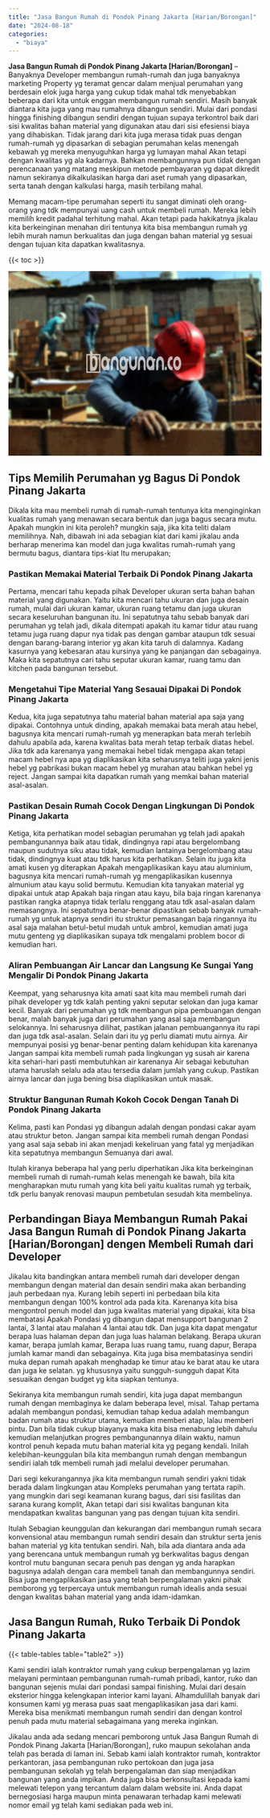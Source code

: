 ```yaml
---
title: "Jasa Bangun Rumah di Pondok Pinang Jakarta [Harian/Borongan]"
date: "2024-08-18"
categories: 
  - "biaya"
---
```


**Jasa Bangun Rumah di Pondok Pinang Jakarta \[Harian/Borongan\]** – Banyaknya Developer membangun rumah-rumah dan juga banyaknya marketing Property yg teramat gencar dalam menjual perumahan yang berdesain elok juga harga yang cukup tidak mahal tdk menyebabkan beberapa dari kita untuk enggan membangun rumah sendiri. Masih banyak diantara kita juga yang mau rumahnya dibangun sendiri. Mulai dari pondasi hingga finishing dibangun sendiri dengan tujuan supaya terkontrol baik dari sisi kwalitas bahan material yang digunakan atau dari sisi efesiensi biaya yang dihabiskan. Tidak jarang dari kita juga merasa tidak puas dengan rumah-rumah yg dipasarkan di sebagian perumahan kelas menengah kebawah yg mereka menyuguhkan harga yg lumayan mahal Akan tetapi dengan kwalitas yg ala kadarnya. Bahkan membangunnya pun tidak dengan perencanaan yang matang meskipun metode pembayaran yg dapat dikredit namun sekiranya dikalkulasikan harga dari aset rumah yang dipasarkan, serta tanah dengan kalkulasi harga, masih terbilang mahal.

Memang macam-tipe perumahan seperti itu sangat diminati oleh orang-orang yang tdk mempunyai uang cash untuk membeli rumah. Mereka lebih memilih kredit padahal terhitung mahal. Akan tetapi pada hakikatnya jikalau kita berkeinginan menahan diri tentunya kita bisa membangun rumah yg lebih murah namun berkualitas dan juga dengan bahan material yg sesuai dengan tujuan kita dapatkan kwalitasnya.

{{< toc >}}

![Jasa Bangun Rumah di Pondok Pinang Jakarta [Harian/Borongan]](/images/borong-bangunan-10.png)

## Tips Memilih Perumahan yg Bagus Di Pondok Pinang Jakarta

Dikala kita mau membeli rumah di rumah-rumah tentunya kita menginginkan kualitas rumah yang menawan secara bentuk dan juga bagus secara mutu. Apakah mungkin ini kita peroleh? mungkin saja, jika kita teliti dalam memilihnya. Nah, dibawah ini ada sebagian kiat dari kami jikalau anda berharap menerima kan model dan juga kwalitas rumah-rumah yang bermutu bagus, diantara tips-kiat Itu merupakan;

### Pastikan Memakai Material Terbaik Di Pondok Pinang Jakarta

Pertama, mencari tahu kepada pihak Developer ukuran serta bahan bahan material yang digunakan. Yaitu kita mencari tahu ukuran dan juga desain rumah, mulai dari ukuran kamar, ukuran ruang tetamu dan juga ukuran secara keseluruhan bangunan itu. Ini sepatutnya tahu sebab banyak dari perumahan yg telah jadi, dikala ditempati apakah itu kamar tidur atau ruang tetamu juga ruang dapur nya tidak pas dengan gambar ataupun tdk sesuai dengan barang-barang interior yg akan kita taruh di dalamnya. Kadang kasurnya yang kebesaran atau kursinya yang ke panjangan dan sebagainya. Maka kita sepatutnya cari tahu seputar ukuran kamar, ruang tamu dan kitchen pada bangunan tersebut.

### Mengetahui Tipe Material Yang Sesauai Dipakai Di Pondok Pinang Jakarta

Kedua, kita juga sepatutnya tahu material bahan material apa saja yang dipakai. Contohnya untuk dinding, apakah memakai bata merah atau hebel, bagusnya kita mencari rumah-rumah yg menerapkan bata merah terlebih dahulu apabila ada, karena kwalitas bata merah tetap terbaik diatas hebel. Jika tdk ada karenanya yang memakai hebel tidak mengapa akan tetapi macam hebel nya apa yg diaplikasikan kita seharusnya teliti juga yakni jenis hebel yg pabrikasi bukan macam hebel yg murahan atau bahkan hebel yg reject. Jangan sampai kita dapatkan rumah yang memkai bahan material asal-asalan.

### Pastikan Desain Rumah Cocok Dengan Lingkungan Di Pondok Pinang Jakarta

Ketiga, kita perhatikan model sebagian perumahan yg telah jadi apakah pembangunannya baik atau tidak, dindingnya rapi atau bergelombang maupun sudutnya siku atau tidak, kemudian lantainya bergelombang atau tidak, dindingnya kuat atau tdk harus kita perhatikan. Selain itu juga kita amati kusen yg diterapkan Apakah mengaplikasikan kayu atau aluminium, bagusnya kita mencari rumah-rumah yg mengaplikasikan kusennya almunium atau kayu solid bermutu. Kemudian kita tanyakan material yg dipakai untuk atap Apakah baja ringan atau kayu, bila baja ringan karenanya pastikan rangka atapnya tidak terlalu renggang atau tdk asal-asalan dalam memasangnya. Ini sepatutnya benar-benar dipastikan sebab banyak rumah-rumah yg untuk atapnya sendiri itu struktur pemasangan baja ringannya itu asal saja malahan betul-betul mudah untuk ambrol, kemudian amati juga mutu genteng yg diaplikasikan supaya tdk mengalami problem bocor di kemudian hari.

### Aliran Pembuangan Air Lancar dan Langsung Ke Sungai Yang Mengalir Di Pondok Pinang Jakarta

Keempat, yang seharusnya kita amati saat kita mau membeli rumah dari pihak developer yg tdk kalah penting yakni seputar selokan dan juga kamar kecil. Banyak dari perumahan yg tdk membangun pipa pembuangan dengan benar, malah banyak juga dari perumahan yang asal saja membangun selokannya. Ini seharusnya dilihat, pastikan jalanan pembuangannya itu rapi dan juga tdk asal-asalan. Selain dari itu yg perlu diamati mutu airnya. Air mempunyai posisi yg benar-benar penting dalam kehidupan kita karenanya Jangan sampai kita membeli rumah pada lingkungan yg susah air karena kita sehari-hari pasti membutuhkan air karenanya Air sebagai kebutuhan utama haruslah selalu ada atau tersedia dalam jumlah yang cukup. Pastikan airnya lancar dan juga bening bisa diaplikasikan untuk masak.

### Struktur Bangunan Rumah Kokoh Cocok Dengan Tanah Di Pondok Pinang Jakarta

Kelima, pasti kan Pondasi yg dibangun adalah dengan pondasi cakar ayam atau struktur beton. Jangan sampai kita membeli rumah dengan Pondasi yang asal saja sebab ini akan menjadi kekeliruan yang fatal yg menjadikan kita sepatutnya membangun Semuanya dari awal.

Itulah kiranya beberapa hal yang perlu diperhatikan Jika kita berkeinginan membeli rumah di rumah-rumah kelas menengah ke bawah, bila kita mengharapkan mutu rumah yang kita beli yaitu kualitas rumah yg terbaik, tdk perlu banyak renovasi maupun pembetulan sesudah kita membelinya.

## Perbandingan Biaya Membangun Rumah Pakai Jasa Bangun Rumah di Pondok Pinang Jakarta \[Harian/Borongan\] dengen Membeli Rumah dari Developer

Jikalau kita bandingkan antara membeli rumah dari developer dengan membangun dengan material dan desain sendiri maka akan berbanding jauh perbedaan nya. Kurang lebih seperti ini perbedaan bila kita membangun dengan 100% kontrol ada pada kita. Karenanya kita bisa mengontrol penuh model dan juga kwalitas material yang dipakai, kita bisa membatasi Apakah Pondasi yg dibangun dapat mensupport bangunan 2 lantai, 3 lantai atau malahan 4 lantai atau tdk. Dan juga kita dapat mengatur berapa luas halaman depan dan juga luas halaman belakang. Berapa ukuran kamar, berapa jumlah kamar, Berapa luas ruang tamu, ruang dapur, Berapa jumlah kamar mandi dan sebagainya. Kita juga bisa membatasinya sendiri muka depan rumah apakah menghadap ke timur atau ke barat atau ke utara dan juga ke selatan. yg khususnya yaitu sungguh-sungguh dapat Kita sesuaikan dengan budget yg kita siapkan tentunya.

Sekiranya kita membangun rumah sendiri, kita juga dapat membangun rumah dengan membaginya ke dalam beberapa level, misal. Tahap pertama adalah membangun pondasi, kemudian tahap kedua adalah membangun badan rumah atau struktur utama, kemudian memberi atap, lalau memberi pintu. Dan bila tidak cukup biayanya maka kita bisa menabung lebih dahulu kemudian melanjutkan progres pembangunannya dilain waktu, namun kontrol penuh kepada mutu bahan material kita yg pegang kendali. Inilah kelebihan-keunggulan bila kita membangun rumah dengan membangun sendiri ialah tdk membeli rumah jadi melalui developer perumahan.

Dari segi kekurangannya jika kita membangun rumah sendiri yakni tidak berada dalam lingkungan atau Kompleks perumahan yang tertata rapih. yang mungkin dari segi keamanan kurang bagus, dari sisi fasilitas dan sarana kurang komplit, Akan tetapi dari sisi kwalitas bangunan kita mendapatkan kwalitas bangunan yang pas dengan tujuan kita sendiri.

Itulah Sebagian keunggulan dan kekurangan dari membangun rumah secara konvensional atau membangun rumah sendiri desain dan struktur serta jenis bahan material yg kita tentukan sendiri. Nah, bila ada diantara anda ada yang berencana untuk membangun rumah yg berkwalitas bagus dengan kontrol mutu bangunan secara penuh pas dengan yg anda harapkan bagusnya adalah dengan cara membeli tanah dan membangunnya sendiri. Bisa juga mengaplikasikan jasa yang telah berpengalaman yakni pihak pemborong yg terpercaya untuk membangun rumah idealis anda sesuai dengan kwalitas bahan material yang anda idam-idamkan.

## Jasa Bangun Rumah, Ruko Terbaik Di Pondok Pinang Jakarta

{{< table-tables table="table2" >}}

Kami sendiri ialah kontraktor rumah yang cukup berpengalaman yg lazim melayani permintaan pembangunan rumah-rumah pribadi, kantor, ruko dan bangunan sejenis mulai dari pondasi sampai finishing. Mulai dari desain eksterior hingga kelengkapan interior kami layani. Alhamdulillah banyak dari konsumen kami yg merasa puas saat mengaplikasikan jasa dari kami. Mereka bisa menikmati membangun rumah sendiri dan dengan kontrol penuh pada mutu material sebagaimana yang mereka inginkan.

Jikalau anda ada sedang mencari pemborong untuk Jasa Bangun Rumah di Pondok Pinang Jakarta \[Harian/Borongan\], ruko maupun sekolahan anda telah pas berada di laman ini. Sebab kami ialah kontraktor rumah, kontraktor perkantoran, jasa pembangunan ruko pertokoan dan juga jasa pembangunan sekolah yg telah berpengalaman dan siap menjadikan bangunan yang anda impikan. Anda juga bisa berkonsultasi kepada kami melewati telepon yang tercantum dalam dalam website ini. Anda dapat bernegosiasi harga maupun minta penawaran terhadap kami melewati nomor email yg telah kami sediakan pada web ini.
